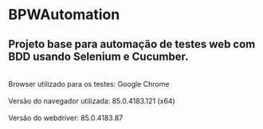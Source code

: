 # BPWAutomation
<h2>Projeto base para automação de testes web com BDD usando Selenium e Cucumber.</h2>

<div class="corpo_mensagem">
  <p>
    <br>Browser utilizado para os testes: Google Chrome</br>
    <br>Versão do navegador utilizada: 85.0.4183.121 (x64)</br>
    <br>Versão do webdriver: 85.0.4183.87</br>
  </p>
</div>

